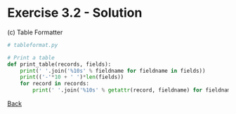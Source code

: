 # Exercise 3.2 - Solution

(c) Table Formatter

```python
# tableformat.py

# Print a table
def print_table(records, fields):
    print(' '.join('%10s' % fieldname for fieldname in fields))
    print(('-'*10 + ' ')*len(fields))
    for record in records:
        print(' '.join('%10s' % getattr(record, fieldname) for fieldname in fields))
```

[Back](ex3_2.md)

